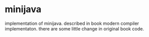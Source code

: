 # minijava
implementation of minijava. described in book modern compiler implementaton.
there are some little change in original book code.

